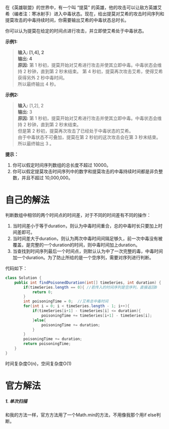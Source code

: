 在《英雄联盟》的世界中，有一个叫 “提莫” 的英雄，他的攻击可以让敌方英雄艾希（编者注：寒冰射手）进入中毒状态。现在，给出提莫对艾希的攻击时间序列和提莫攻击的中毒持续时间，你需要输出艾希的中毒状态总时长。

你可以认为提莫在给定的时间点进行攻击，并立即使艾希处于中毒状态。

**示例1:**

> **输入: [1,4], 2**  
> **输出: 4**  
> **原因:** 第 1 秒初，提莫开始对艾希进行攻击并使其立即中毒。中毒状态会维持 2 秒钟，直到第 2 秒末结束。
> 第 4 秒初，提莫再次攻击艾希，使得艾希获得另外 2 秒中毒时间。  
> 所以最终输出 4 秒。

**示例2:**

> **输入:** [1,2], 2  
> **输出:** 3  
> **原因:** 第 1 秒初，提莫开始对艾希进行攻击并使其立即中毒。中毒状态会维持 2 秒钟，直到第 2 秒末结束。  
> 但是第 2 秒初，提莫再次攻击了已经处于中毒状态的艾希。  
> 由于中毒状态不可叠加，提莫在第 2 秒初的这次攻击会在第 3 秒末结束。  
> 所以最终输出 3 。

**提示：**

1. 你可以假定时间序列数组的总长度不超过 10000。
2. 你可以假定提莫攻击时间序列中的数字和提莫攻击的中毒持续时间都是非负整数，并且不超过 10,000,000。

# 自己的解法

判断数组中相邻的两个时间点的时间差，对于不同的时间差有不同的操作：

1. 当时间差小于等于duration，则认为中毒时间重合，总的中毒时长只要加上时间差即可。
2. 当时间差大于duration，则认为两次中毒时间间隔足够久，前一次中毒没有被覆盖，是完整的一个duration的时间，则中毒时间加上duration。
3. 当查找到时间序列最后一个时间点，则默认认为中了一次完整的毒，中毒时间加一个duration。为了防止所给的是一个空序列，需要对序列进行判断。

代码如下：

```java
class Solution {
    public int findPoisonedDuration(int[] timeSeries, int duration) {
        if(timeSeries.length == 0){ //若传入的时间序列是空序列，直接返回0
            return 0;
        }
        int poisoningTime = 0;  //艾希总中毒时间
        for(int i = 0; i < timeSeries.length - 1; i++){
            if(timeSeries[i+1] - timeSeries[i] <= duration){
                poisoningTime += timeSeries[i+1] - timeSeries[i];
            }else{
                poisoningTime += duration;
            }
        }
        poisoningTime += duration;
        return poisoningTime;
    }
}
```

时间复杂度O(n)，空间复杂度O(1)

# 官方解法

##### 1. 单次扫描

和我的方法一样，官方方法用了一个Math.min的方法，不用像我那个用if else判断。